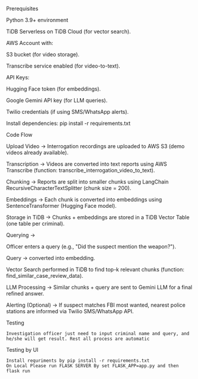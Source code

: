 Prerequisites

Python 3.9+ environment 

TiDB Serverless on TiDB Cloud (for vector search).

AWS Account with:

S3 bucket (for video storage).

Transcribe service enabled (for video-to-text).

API Keys:

Hugging Face token (for embeddings).

Google Gemini API key (for LLM queries).

Twilio credentials (if using SMS/WhatsApp alerts).


Install dependencies:
pip install -r requirements.txt


Code Flow

Upload Video → Interrogation recordings are uploaded to AWS S3 (demo videos already available).

Transcription → Videos are converted into text reports using AWS Transcribe
(function: transcribe_interrogation_video_to_text).

Chunking → Reports are split into smaller chunks using LangChain RecursiveCharacterTextSplitter (chunk size = 200).

Embeddings → Each chunk is converted into embeddings using SentenceTransformer (Hugging Face model).

Storage in TiDB → Chunks + embeddings are stored in a TiDB Vector Table (one table per criminal).

Querying →

Officer enters a query (e.g., "Did the suspect mention the weapon?").

Query → converted into embedding.

Vector Search performed in TiDB to find top-k relevant chunks
(function: find_similar_case_review_data).

LLM Processing → Similar chunks + query are sent to Gemini LLM for a final refined answer.

Alerting (Optional) → If suspect matches FBI most wanted, nearest police stations are informed via Twilio SMS/WhatsApp API.

Testing

    Investigation officer just need to input criminal name and query, and he/she will get result. Rest all process are automatic

Testing by UI

    Install requriments by pip install -r requirements.txt
    On Local Please run FLASK SERVER By set FLASK_APP=app.py and then flask run

